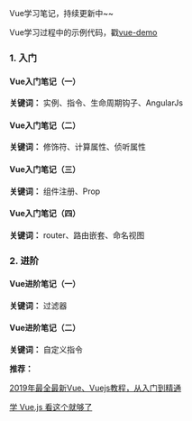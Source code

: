 Vue学习笔记，持续更新中~~

Vue学习过程中的示例代码，戳[vue-demo](https://github.com/snowLeopard93/vue-demo)

### 1. 入门

#### Vue入门笔记（一）

**关键词：** 实例、指令、生命周期钩子、AngularJs

#### Vue入门笔记（二）

**关键词：** 修饰符、计算属性、侦听属性

#### Vue入门笔记（三）

**关键词：** 组件注册、Prop

#### Vue入门笔记（四）

**关键词：** router、路由嵌套、命名视图

### 2. 进阶

#### Vue进阶笔记（一）

**关键词：** 过滤器

#### Vue进阶笔记（二）

**关键词：** 自定义指令



**推荐：**

[2019年最全最新Vue、Vuejs教程，从入门到精通](https://www.bilibili.com/video/BV15741177Eh)

[学 Vue.js 看这个就够了](https://www.bilibili.com/video/BV11s411A7h6?p=1)
